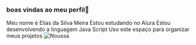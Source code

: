 ### boas vindas ao meu perfil💙
Meu nome é Elias da Silva Meira
Estou estudando no Alura
Estou desenvolvendo a linguagem Java Script
Uso este espaço para organizar meus projetos
![Noussa](https://media1.tenor.com/m/KqnkxdO_0uMAAAAd/gojo-gojo-satoru.gif)



